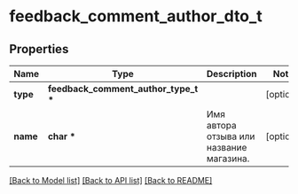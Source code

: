 # feedback_comment_author_dto_t

## Properties
Name | Type | Description | Notes
------------ | ------------- | ------------- | -------------
**type** | **feedback_comment_author_type_t \*** |  | [optional] 
**name** | **char \*** | Имя автора отзыва или название магазина. | [optional] 

[[Back to Model list]](../README.md#documentation-for-models) [[Back to API list]](../README.md#documentation-for-api-endpoints) [[Back to README]](../README.md)


